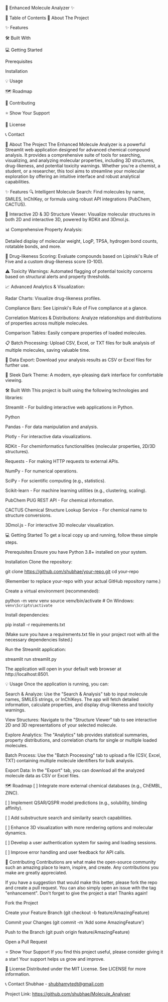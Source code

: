 🧪 Enhanced Molecule Analyzer ✨




 <!-- IMPORTANT: Replace with your actual Streamlit app URL -->

📝 Table of Contents
🚀 About The Project

✨ Features

🛠️ Built With

💻 Getting Started

Prerequisites

Installation

💡 Usage

🗺️ Roadmap

🤝 Contributing

⭐ Show Your Support

📄 License

📞 Contact

🚀 About The Project
The Enhanced Molecule Analyzer is a powerful Streamlit web application designed for advanced chemical compound analysis. It provides a comprehensive suite of tools for searching, visualizing, and analyzing molecular properties, including 3D structures, drug-likeness, and potential toxicity warnings. Whether you're a chemist, a student, or a researcher, this tool aims to streamline your molecular exploration by offering an intuitive interface and robust analytical capabilities.

✨ Features
🔍 Intelligent Molecule Search: Find molecules by name, SMILES, InChIKey, or formula using robust API integrations (PubChem, CACTUS).

🧬 Interactive 2D & 3D Structure Viewer: Visualize molecular structures in both 2D and interactive 3D, powered by RDKit and 3Dmol.js.

📊 Comprehensive Property Analysis:

Detailed display of molecular weight, LogP, TPSA, hydrogen bond counts, rotatable bonds, and more.

💊 Drug-likeness Scoring: Evaluate compounds based on Lipinski's Rule of Five and a custom drug-likeness score (0-100).

⚠️ Toxicity Warnings: Automated flagging of potential toxicity concerns based on structural alerts and property thresholds.

📈 Advanced Analytics & Visualization:

Radar Charts: Visualize drug-likeness profiles.

Compliance Bars: See Lipinski's Rule of Five compliance at a glance.

Correlation Matrices & Distributions: Analyze relationships and distributions of properties across multiple molecules.

Comparison Tables: Easily compare properties of loaded molecules.

📋 Batch Processing: Upload CSV, Excel, or TXT files for bulk analysis of multiple molecules, saving valuable time.

💾 Data Export: Download your analysis results as CSV or Excel files for further use.

🎨 Sleek Dark Theme: A modern, eye-pleasing dark interface for comfortable viewing.

🛠️ Built With
This project is built using the following technologies and libraries:

Streamlit - For building interactive web applications in Python.

Python

Pandas - For data manipulation and analysis.

Plotly - For interactive data visualizations.

RDKit - For cheminformatics functionalities (molecular properties, 2D/3D structures).

Requests - For making HTTP requests to external APIs.

NumPy - For numerical operations.

SciPy - For scientific computing (e.g., statistics).

Scikit-learn - For machine learning utilities (e.g., clustering, scaling).

PubChem PUG REST API - For chemical information.

CACTUS Chemical Structure Lookup Service - For chemical name to structure conversions.

3Dmol.js - For interactive 3D molecular visualization.

💻 Getting Started
To get a local copy up and running, follow these simple steps.

Prerequisites
Ensure you have Python 3.8+ installed on your system.

Installation
Clone the repository:

git clone https://github.com/shubhae/your-repo.git
cd your-repo

(Remember to replace your-repo with your actual GitHub repository name.)

Create a virtual environment (recommended):

python -m venv venv
source venv/bin/activate  # On Windows: `venv\Scripts\activate`

Install dependencies:

pip install -r requirements.txt

(Make sure you have a requirements.txt file in your project root with all the necessary dependencies listed.)

Run the Streamlit application:

streamlit run streamlit.py

The application will open in your default web browser at http://localhost:8501.

💡 Usage
Once the application is running, you can:

Search & Analyze: Use the "Search & Analysis" tab to input molecule names, SMILES strings, or InChIKeys. The app will fetch detailed information, calculate properties, and display drug-likeness and toxicity warnings.

View Structures: Navigate to the "Structure Viewer" tab to see interactive 2D and 3D representations of your selected molecule.

Explore Analytics: The "Analytics" tab provides statistical summaries, property distributions, and correlation charts for single or multiple loaded molecules.

Batch Process: Use the "Batch Processing" tab to upload a file (CSV, Excel, TXT) containing multiple molecule identifiers for bulk analysis.

Export Data: In the "Export" tab, you can download all the analyzed molecule data as CSV or Excel files.

🗺️ Roadmap
[ ] Integrate more external chemical databases (e.g., ChEMBL, ZINC).

[ ] Implement QSAR/QSPR model predictions (e.g., solubility, binding affinity).

[ ] Add substructure search and similarity search capabilities.

[ ] Enhance 3D visualization with more rendering options and molecular dynamics.

[ ] Develop a user authentication system for saving and loading sessions.

[ ] Improve error handling and user feedback for API calls.

🤝 Contributing
Contributions are what make the open-source community such an amazing place to learn, inspire, and create. Any contributions you make are greatly appreciated.

If you have a suggestion that would make this better, please fork the repo and create a pull request. You can also simply open an issue with the tag "enhancement".
Don't forget to give the project a star! Thanks again!

Fork the Project

Create your Feature Branch (git checkout -b feature/AmazingFeature)

Commit your Changes (git commit -m 'Add some AmazingFeature')

Push to the Branch (git push origin feature/AmazingFeature)

Open a Pull Request

⭐ Show Your Support
If you find this project useful, please consider giving it a star! Your support helps us grow and improve.

📄 License
Distributed under the MIT License. See LICENSE for more information.

📞 Contact
Shubhae - shubhamytedt@gmail.com

Project Link: https://github.com/shubhae/Molecule_Analyser <!-- IMPORTANT: Replace with your actual GitHub repo URL -->
